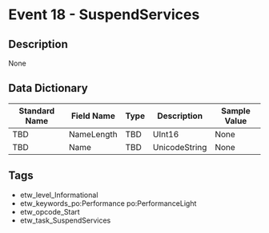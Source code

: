 # Event 18 - SuspendServices

## Description
None

## Data Dictionary
|Standard Name|Field Name|Type|Description|Sample Value|
|---|---|---|---|---|
|TBD|NameLength|TBD|UInt16|None|None|
|TBD|Name|TBD|UnicodeString|None|None|

## Tags
* etw_level_Informational
* etw_keywords_po:Performance po:PerformanceLight
* etw_opcode_Start
* etw_task_SuspendServices